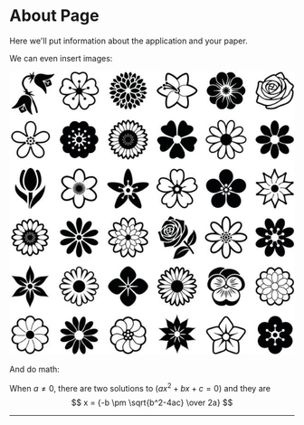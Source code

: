 # About Page

Here we'll put information about the application and your paper.

We can even insert images:

![](flower.jpg)

And do math:

When $a \ne 0$, there are two solutions to $(ax^2 + bx + c = 0)$ and they are
$$ x = {-b \pm \sqrt{b^2-4ac} \over 2a} $$

---
